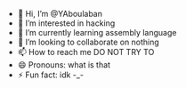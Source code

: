 - 👋 Hi, I’m @YAboulaban
- 👀 I’m interested in hacking
- 🌱 I’m currently learning assembly language
- 💞️ I’m looking to collaborate on nothing
- 📫 How to reach me DO NOT TRY TO
- 😄 Pronouns: what is that
- ⚡ Fun fact: idk -_-

<!---
YAboulaban/YAboulaban is a ✨ special ✨ repository because its `README.md` (this file) appears on your GitHub profile.
You can click the Preview link to take a look at your changes.
--->
